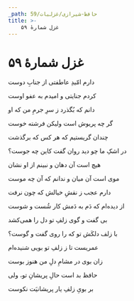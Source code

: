 ```yaml
---
_path: حافظ-شیرازی/غزلیات/59
title: >-
    غزل شمارهٔ ۵۹
---
```

# غزل شمارهٔ ۵۹

<div class="b" id="bn1"><div class="m1"><p>دارم امّیدِ عاطفتی از جنابِ دوست</p></div>
<div class="m2"><p>کردم جنایتی و امیدم به عفو اوست</p></div></div>
<div class="b" id="bn2"><div class="m1"><p>دانم که بُگذرد ز سرِ جرمِ من که او</p></div>
<div class="m2"><p>گر چه پریوش است ولیکن فرشته خوست</p></div></div>
<div class="b" id="bn3"><div class="m1"><p>چندان گریستیم که هر کس که برگذشت</p></div>
<div class="m2"><p>در اشکِ ما چو دید روان گفت کاین چه جوست؟</p></div></div>
<div class="b" id="bn4"><div class="m1"><p>هیچ است آن دهان و نبینم از او نشان</p></div>
<div class="m2"><p>موی است آن میان و ندانم که آن چه موست</p></div></div>
<div class="b" id="bn5"><div class="m1"><p>دارم عجب ز نقشِ خیالش که چون نرفت</p></div>
<div class="m2"><p>از دیده‌ام که دَم به دَمش کار شُست و شوست</p></div></div>
<div class="b" id="bn6"><div class="m1"><p>بی گفت و گوی زلفِ تو دل را همی‌کشد</p></div>
<div class="m2"><p>با زلف دلکَش تو که را روی گفت و گوست؟</p></div></div>
<div class="b" id="bn7"><div class="m1"><p>عمریست تا ز زلفِ تو بویی شنیده‌ام</p></div>
<div class="m2"><p>زان بوی در مشامِ دلِ من هنوز بوست</p></div></div>
<div class="b" id="bn8"><div class="m1"><p>حافظ بد است حالِ پریشانِ تو، ولی</p></div>
<div class="m2"><p>بر بویِ زلفِ یار پریشانیَت نکوست</p></div></div>

